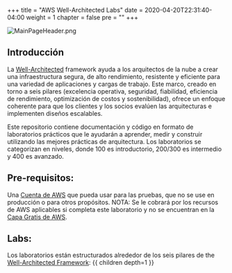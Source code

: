 +++
title = "AWS Well-Architected Labs"
date = 2020-04-20T22:31:40-04:00
weight = 1
chapter = false
pre = ""
+++

![MainPageHeader.png](/images/MainPageHeader.png)

## Introducción

La [Well-Architected](https://aws.amazon.com/well-architected) framework ayuda a los arquitectos de la nube a crear una infraestructura segura, de alto rendimiento, resistente y eficiente para una variedad de aplicaciones y cargas de trabajo. Este marco, creado en torno a seis pilares (excelencia operativa, seguridad, fiabilidad, eficiencia de rendimiento, optimización de costos y sostenibilidad), ofrece un enfoque coherente para que los clientes y los socios evalúen las arquitecturas e implementen diseños escalables.

Este repositorio contiene documentación y código en formato de laboratorios prácticos que le ayudarán a aprender, medir y construir utilizando las mejores prácticas de arquitectura. Los laboratorios se categorizan en niveles, donde 100 es introductorio, 200/300 es intermedio y 400 es avanzado.

## Pre-requisitos:
Una [Cuenta de AWS](https://portal.aws.amazon.com/gp/aws/developer/registration/index.html) que pueda usar para las pruebas, que no se use en producción o para otros propósitos.
NOTA: Se le cobrará por los recursos de AWS aplicables si completa este laboratorio y no se encuentran en la [Capa Gratis de AWS](https://aws.amazon.com/free/).


## Labs:
Los laboratorios están estructurados alrededor de los seis pilares de the [Well-Architected Framework](https://aws.amazon.com/well-architected):
{{ children depth=1 }}
